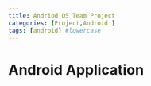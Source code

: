 ```yaml
---
title: Andriod OS Team Project
categories: [Project,Android ]
tags: [android] #lowercase    
---
```


# Android Application